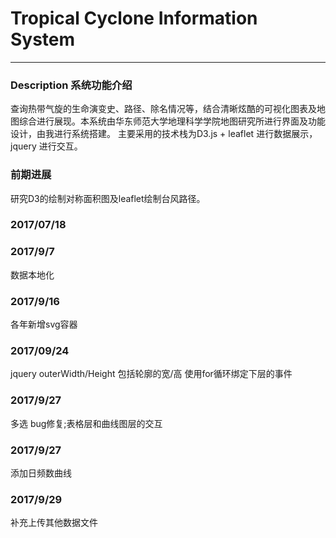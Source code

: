 # Tropical Cyclone Information System
____

### Description  系统功能介绍
查询热带气旋的生命演变史、路径、除名情况等，结合清晰炫酷的可视化图表及地图综合进行展现。本系统由华东师范大学地理科学学院地图研究所进行界面及功能设计，由我进行系统搭建。
主要采用的技术栈为D3.js + leaflet 进行数据展示，jquery 进行交互。

### 前期进展
研究D3的绘制对称面积图及leaflet绘制台风路径。

### 2017/07/18

### 2017/9/7 
数据本地化

### 2017/9/16 
各年新增svg容器

### 2017/09/24
jquery outerWidth/Height 包括轮廓的宽/高
使用for循环绑定下层的事件

### 2017/9/27 
多选 bug修复;表格层和曲线图层的交互


### 2017/9/27 
添加日频数曲线

### 2017/9/29 
补充上传其他数据文件





